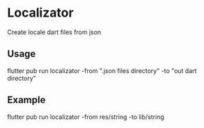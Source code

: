 # Localizator

Create locale dart files from json

## Usage

flutter pub run localizator -from ".json files directory" -to "out dart directory"

## Example

flutter pub run localizator -from res/string -to lib/string